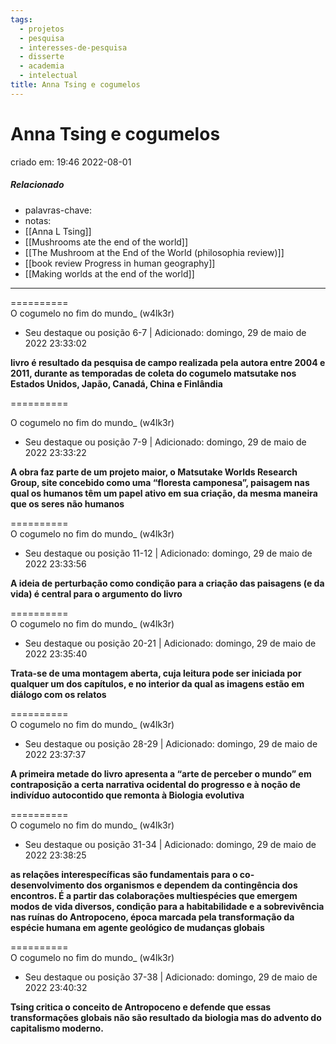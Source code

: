 ```yaml
---
tags:
  - projetos
  - pesquisa
  - interesses-de-pesquisa
  - disserte
  - academia
  - intelectual
title: Anna Tsing e cogumelos
---
```


# Anna Tsing e cogumelos

criado em: 19:46 2022-08-01

##### Relacionado

- palavras-chave: 
- notas:
- [[Anna L Tsing]]
- [[Mushrooms ate the end of the world]]
- [[The Mushroom at the End of the World (philosophia review)]]
- [[book review Progress in human geography]]
- [[Making worlds at the end of the world]]

---

==========  
O cogumelo no fim do mundo_ (w4lk3r)

- Seu destaque ou posição 6-7 | Adicionado: domingo, 29 de maio de 2022 23:33:02

**livro é resultado da pesquisa de campo realizada pela autora entre 2004 e 2011, durante as temporadas de coleta do cogumelo matsutake nos Estados Unidos, Japão, Canadá, China e Finlândia**

==========

O cogumelo no fim do mundo_ (w4lk3r)

- Seu destaque ou posição 7-9 | Adicionado: domingo, 29 de maio de 2022 23:33:22

**A obra faz parte de um projeto maior, o Matsutake Worlds Research Group, site concebido como uma “floresta camponesa”, paisagem nas qual os humanos têm um papel ativo em sua criação, da mesma maneira que os seres não humanos**

==========  
O cogumelo no fim do mundo_ (w4lk3r)

- Seu destaque ou posição 11-12 | Adicionado: domingo, 29 de maio de 2022 23:33:56

**A ideia de perturbação como condição para a criação das paisagens (e da vida) é central para o argumento do livro**

==========  
O cogumelo no fim do mundo_ (w4lk3r)

- Seu destaque ou posição 20-21 | Adicionado: domingo, 29 de maio de 2022 23:35:40

**Trata-se de uma montagem aberta, cuja leitura pode ser iniciada por qualquer um dos capítulos, e no interior da qual as imagens estão em diálogo com os relatos**

==========  
O cogumelo no fim do mundo_ (w4lk3r)

- Seu destaque ou posição 28-29 | Adicionado: domingo, 29 de maio de 2022 23:37:37

**A primeira metade do livro apresenta a “arte de perceber o mundo” em contraposição a certa narrativa ocidental do progresso e à noção de indivíduo autocontido que remonta à Biologia evolutiva**

==========  
O cogumelo no fim do mundo_ (w4lk3r)

- Seu destaque ou posição 31-34 | Adicionado: domingo, 29 de maio de 2022 23:38:25

**as relações interespecíficas são fundamentais para o co-desenvolvimento dos organismos e dependem da contingência dos encontros. É a partir das colaborações multiespécies que emergem modos de vida diversos, condição para a habitabilidade e a sobrevivência nas ruínas do Antropoceno, época marcada pela transformação da espécie humana em agente geológico de mudanças globais**

==========  
O cogumelo no fim do mundo_ (w4lk3r)

- Seu destaque ou posição 37-38 | Adicionado: domingo, 29 de maio de 2022 23:40:32

**Tsing critica o conceito de Antropoceno e defende que essas transformações globais não são resultado da biologia mas do advento do capitalismo moderno.**

